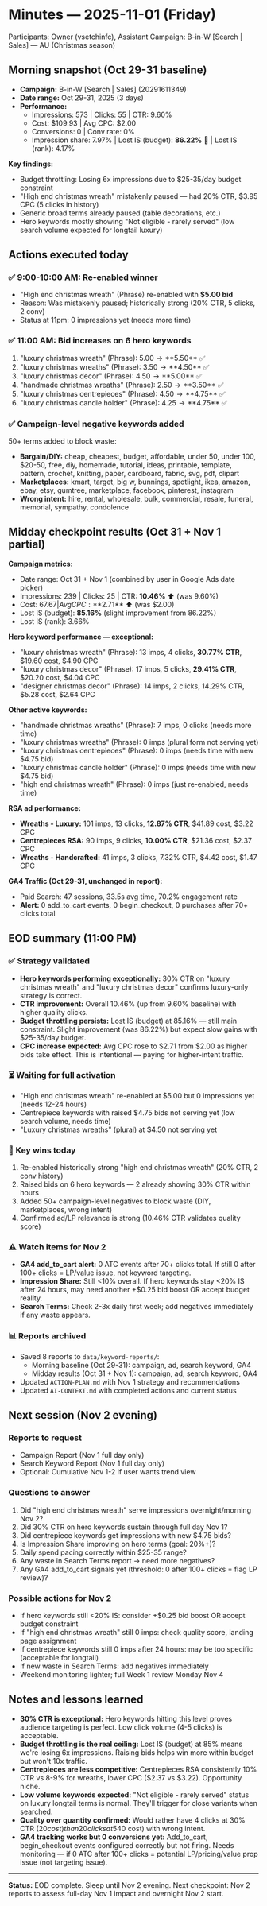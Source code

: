 # Minutes — 2025-11-01 (Friday)

Participants: Owner (vsetchinfc), Assistant
Campaign: B-in-W [Search | Sales] — AU (Christmas season)

## Morning snapshot (Oct 29-31 baseline)
- **Campaign:** B-in-W [Search | Sales] (20291611349)
- **Date range:** Oct 29-31, 2025 (3 days)
- **Performance:**
  - Impressions: 573 | Clicks: 55 | CTR: 9.60%
  - Cost: $109.93 | Avg CPC: $2.00
  - Conversions: 0 | Conv rate: 0%
  - Impression share: 7.97% | Lost IS (budget): **86.22%** 🔴 | Lost IS (rank): 4.17%

**Key findings:**
- Budget throttling: Losing 6x impressions due to $25-35/day budget constraint
- "High end christmas wreath" mistakenly paused — had 20% CTR, $3.95 CPC (5 clicks in history)
- Generic broad terms already paused (table decorations, etc.)
- Hero keywords mostly showing "Not eligible - rarely served" (low search volume expected for longtail luxury)

## Actions executed today

### ✅ 9:00-10:00 AM: Re-enabled winner
- "High end christmas wreath" (Phrase) re-enabled with **$5.00 bid**
- Reason: Was mistakenly paused; historically strong (20% CTR, 5 clicks, 2 conv)
- Status at 11pm: 0 impressions yet (needs more time)

### ✅ 11:00 AM: Bid increases on 6 hero keywords
1. "luxury christmas wreath" (Phrase): $5.00 → **$5.50** ✅
2. "luxury christmas wreaths" (Phrase): $3.50 → **$4.50** ✅
3. "luxury christmas decor" (Phrase): $4.50 → **$5.00** ✅
4. "handmade christmas wreaths" (Phrase): $2.50 → **$3.50** ✅
5. "luxury christmas centrepieces" (Phrase): $4.50 → **$4.75** ✅
6. "luxury christmas candle holder" (Phrase): $4.25 → **$4.75** ✅

### ✅ Campaign-level negative keywords added
50+ terms added to block waste:
- **Bargain/DIY:** cheap, cheapest, budget, affordable, under 50, under 100, $20-50, free, diy, homemade, tutorial, ideas, printable, template, pattern, crochet, knitting, paper, cardboard, fabric, svg, pdf, clipart
- **Marketplaces:** kmart, target, big w, bunnings, spotlight, ikea, amazon, ebay, etsy, gumtree, marketplace, facebook, pinterest, instagram
- **Wrong intent:** hire, rental, wholesale, bulk, commercial, resale, funeral, memorial, sympathy, condolence

## Midday checkpoint results (Oct 31 + Nov 1 partial)

**Campaign metrics:**
- Date range: Oct 31 + Nov 1 (combined by user in Google Ads date picker)
- Impressions: 239 | Clicks: 25 | CTR: **10.46%** ⬆️ (was 9.60%)
- Cost: $67.67 | Avg CPC: **$2.71** ⬆️ (was $2.00)
- Lost IS (budget): **85.16%** (slight improvement from 86.22%)
- Lost IS (rank): 3.66%

**Hero keyword performance — exceptional:**
- "luxury christmas wreath" (Phrase): 13 imps, 4 clicks, **30.77% CTR**, $19.60 cost, $4.90 CPC
- "luxury christmas decor" (Phrase): 17 imps, 5 clicks, **29.41% CTR**, $20.20 cost, $4.04 CPC
- "designer christmas decor" (Phrase): 14 imps, 2 clicks, 14.29% CTR, $5.28 cost, $2.64 CPC

**Other active keywords:**
- "handmade christmas wreaths" (Phrase): 7 imps, 0 clicks (needs more time)
- "luxury christmas wreaths" (Phrase): 0 imps (plural form not serving yet)
- "luxury christmas centrepieces" (Phrase): 0 imps (needs time with new $4.75 bid)
- "luxury christmas candle holder" (Phrase): 0 imps (needs time with new $4.75 bid)
- "high end christmas wreath" (Phrase): 0 imps (just re-enabled, needs time)

**RSA ad performance:**
- **Wreaths - Luxury:** 101 imps, 13 clicks, **12.87% CTR**, $41.89 cost, $3.22 CPC
- **Centrepieces RSA:** 90 imps, 9 clicks, **10.00% CTR**, $21.36 cost, $2.37 CPC
- **Wreaths - Handcrafted:** 41 imps, 3 clicks, 7.32% CTR, $4.42 cost, $1.47 CPC

**GA4 Traffic (Oct 29-31, unchanged in report):**
- Paid Search: 47 sessions, 33.5s avg time, 70.2% engagement rate
- **Alert:** 0 add_to_cart events, 0 begin_checkout, 0 purchases after 70+ clicks total

## EOD summary (11:00 PM)

### ✅ Strategy validated
- **Hero keywords performing exceptionally:** 30% CTR on "luxury christmas wreath" and "luxury christmas decor" confirms luxury-only strategy is correct.
- **CTR improvement:** Overall 10.46% (up from 9.60% baseline) with higher quality clicks.
- **Budget throttling persists:** Lost IS (budget) at 85.16% — still main constraint. Slight improvement (was 86.22%) but expect slow gains with $25-35/day budget.
- **CPC increase expected:** Avg CPC rose to $2.71 from $2.00 as higher bids take effect. This is intentional — paying for higher-intent traffic.

### ⏳ Waiting for full activation
- "High end christmas wreath" re-enabled at $5.00 but 0 impressions yet (needs 12-24 hours)
- Centrepiece keywords with raised $4.75 bids not serving yet (low search volume, needs time)
- "Luxury christmas wreaths" (plural) at $4.50 not serving yet

### 🎯 Key wins today
1. Re-enabled historically strong "high end christmas wreath" (20% CTR, 2 conv history)
2. Raised bids on 6 hero keywords — 2 already showing 30% CTR within hours
3. Added 50+ campaign-level negatives to block waste (DIY, marketplaces, wrong intent)
4. Confirmed ad/LP relevance is strong (10.46% CTR validates quality score)

### ⚠️ Watch items for Nov 2
- **GA4 add_to_cart alert:** 0 ATC events after 70+ clicks total. If still 0 after 100+ clicks = LP/value issue, not keyword targeting.
- **Impression Share:** Still <10% overall. If hero keywords stay <20% IS after 24 hours, may need another +$0.25 bid boost OR accept budget reality.
- **Search Terms:** Check 2-3x daily first week; add negatives immediately if any waste appears.

### 📊 Reports archived
- Saved 8 reports to `data/keyword-reports/`:
  - Morning baseline (Oct 29-31): campaign, ad, search keyword, GA4
  - Midday results (Oct 31 + Nov 1): campaign, ad, search keyword, GA4
- Updated `ACTION-PLAN.md` with Nov 1 strategy and recommendations
- Updated `AI-CONTEXT.md` with completed actions and current status

## Next session (Nov 2 evening)

### Reports to request
- Campaign Report (Nov 1 full day only)
- Search Keyword Report (Nov 1 full day only)
- Optional: Cumulative Nov 1-2 if user wants trend view

### Questions to answer
1. Did "high end christmas wreath" serve impressions overnight/morning Nov 2?
2. Did 30% CTR on hero keywords sustain through full day Nov 1?
3. Did centrepiece keywords get impressions with new $4.75 bids?
4. Is Impression Share improving on hero terms (goal: 20%+)?
5. Daily spend pacing correctly within $25-35 range?
6. Any waste in Search Terms report → need more negatives?
7. Any GA4 add_to_cart signals yet (threshold: 0 after 100+ clicks = flag LP review)?

### Possible actions for Nov 2
- If hero keywords still <20% IS: consider +$0.25 bid boost OR accept budget constraint
- If "high end christmas wreath" still 0 imps: check quality score, landing page assignment
- If centrepiece keywords still 0 imps after 24 hours: may be too specific (acceptable for longtail)
- If new waste in Search Terms: add negatives immediately
- Weekend monitoring lighter; full Week 1 review Monday Nov 4

## Notes and lessons learned
- **30% CTR is exceptional:** Hero keywords hitting this level proves audience targeting is perfect. Low click volume (4-5 clicks) is acceptable.
- **Budget throttling is the real ceiling:** Lost IS (budget) at 85% means we're losing 6x impressions. Raising bids helps win more within budget but won't 10x traffic.
- **Centrepieces are less competitive:** Centrepieces RSA consistently 10% CTR vs 8-9% for wreaths, lower CPC ($2.37 vs $3.22). Opportunity niche.
- **Low volume keywords expected:** "Not eligible - rarely served" status on luxury longtail terms is normal. They'll trigger for close variants when searched.
- **Quality over quantity confirmed:** Would rather have 4 clicks at 30% CTR ($20 cost) than 20 clicks at 5% CTR ($40 cost) with wrong intent.
- **GA4 tracking works but 0 conversions yet:** Add_to_cart, begin_checkout events configured correctly but not firing. Needs monitoring — if 0 ATC after 100+ clicks = potential LP/pricing/value prop issue (not targeting issue).

---

**Status:** EOD complete. Sleep until Nov 2 evening. Next checkpoint: Nov 2 reports to assess full-day Nov 1 impact and overnight Nov 2 start.
